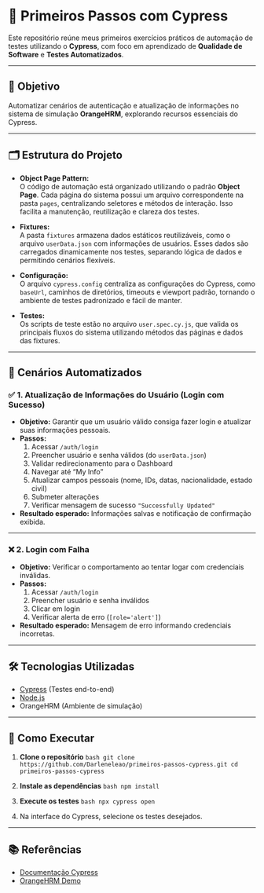 # 🧪 Primeiros Passos com Cypress

Este repositório reúne meus primeiros exercícios práticos de automação de testes utilizando o **Cypress**, com foco em aprendizado de **Qualidade de Software** e **Testes Automatizados**.

---

## 🚀 Objetivo

Automatizar cenários de autenticação e atualização de informações no sistema de simulação **OrangeHRM**, explorando recursos essenciais do Cypress.

---

## 🗂️ Estrutura do Projeto

- **Object Page Pattern:**  
    O código de automação está organizado utilizando o padrão **Object Page**. Cada página do sistema possui um arquivo correspondente na pasta `pages`, centralizando seletores e métodos de interação. Isso facilita a manutenção, reutilização e clareza dos testes.

- **Fixtures:**  
    A pasta `fixtures` armazena dados estáticos reutilizáveis, como o arquivo `userData.json` com informações de usuários. Esses dados são carregados dinamicamente nos testes, separando lógica de dados e permitindo cenários flexíveis.

- **Configuração:**  
    O arquivo `cypress.config` centraliza as configurações do Cypress, como `baseUrl`, caminhos de diretórios, timeouts e viewport padrão, tornando o ambiente de testes padronizado e fácil de manter.

- **Testes:**  
    Os scripts de teste estão no arquivo `user.spec.cy.js`, que valida os principais fluxos do sistema utilizando métodos das páginas e dados das fixtures.

---

## 🧩 Cenários Automatizados

### ✅ 1. Atualização de Informações do Usuário (Login com Sucesso)

- **Objetivo:** Garantir que um usuário válido consiga fazer login e atualizar suas informações pessoais.
- **Passos:**
    1. Acessar `/auth/login`
    2. Preencher usuário e senha válidos (do `userData.json`)
    3. Validar redirecionamento para o Dashboard
    4. Navegar até “My Info”
    5. Atualizar campos pessoais (nome, IDs, datas, nacionalidade, estado civil)
    6. Submeter alterações
    7. Verificar mensagem de sucesso `"Successfully Updated"`
- **Resultado esperado:** Informações salvas e notificação de confirmação exibida.

---

### ❌ 2. Login com Falha

- **Objetivo:** Verificar o comportamento ao tentar logar com credenciais inválidas.
- **Passos:**
    1. Acessar `/auth/login`
    2. Preencher usuário e senha inválidos
    3. Clicar em login
    4. Verificar alerta de erro (`[role='alert']`)
- **Resultado esperado:** Mensagem de erro informando credenciais incorretas.

---

## 🛠️ Tecnologias Utilizadas

- [Cypress](https://www.cypress.io/) (Testes end-to-end)
- [Node.js](https://nodejs.org/)
- OrangeHRM (Ambiente de simulação)

---

## 📁 Como Executar

1. **Clone o repositório**
        ```bash
        git clone https://github.com/Darleneleao/primeiros-passos-cypress.git
        cd primeiros-passos-cypress
        ```

2. **Instale as dependências**
        ```bash
        npm install
        ```

3. **Execute os testes**
        ```bash
        npx cypress open
        ```
4. Na interface do Cypress, selecione os testes desejados.

---

## 📚 Referências

- [Documentação Cypress](https://docs.cypress.io/)
- [OrangeHRM Demo](https://opensource-demo.orangehrmlive.com/)

